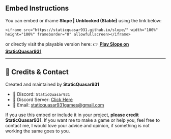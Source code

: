 ##  Embed Instructions

You can embed or iframe **Slope | Unblocked (Stable)** using the link below:

```
<iframe src="https://staticquasar931.github.io/slope/" width="100%" height="100%" frameborder="0" allowfullscreen></iframe>
```

or directly visit the playable version here:
👉 **[Play Slope on StaticQuasar931](https://staticquasar931.github.io/slope/)**

---

## 💬 Credits & Contact

Created and maintained by **StaticQuasar931**

* 💬 Discord: `StaticQuasar931`
* 🤔 Discord Server: [Click Here](https://discord.gg/DP2hM7RRhR)
* 📧 Email: [staticquasar931games@gmail.com](mailto:staticquasar931games@gmail.com)


If you use this embed or include it in your project, **please credit StaticQuasar931**. If you want me to make a game or help you, feel free to contact me, I would love your advice and opinion, if something is not working the same goes to you.
